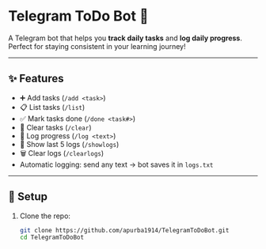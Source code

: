 # Telegram ToDo Bot 🤖

A Telegram bot that helps you **track daily tasks** and **log daily progress**.  
Perfect for staying consistent in your learning journey!

---

## ✨ Features
- ➕ Add tasks (`/add <task>`)
- 📋 List tasks (`/list`)
- ✅ Mark tasks done (`/done <task#>`)
- 🧹 Clear tasks (`/clear`)
- 📝 Log progress (`/log <text>`)
- 📂 Show last 5 logs (`/showlogs`)
- 🗑️ Clear logs (`/clearlogs`)
- Automatic logging: send any text → bot saves it in `logs.txt`

---

## 🚀 Setup

1. Clone the repo:
   ```bash
   git clone https://github.com/apurba1914/TelegramToDoBot.git
   cd TelegramToDoBot
